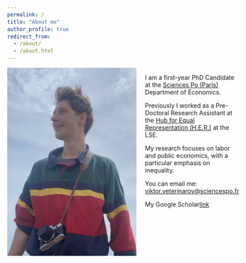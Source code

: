 ```yaml
---
permalink: /
title: "About me"
author_profile: true
redirect_from: 
  - /about/
  - /about.html
---
```

<div style="display: flex; align-items: flex-start;">
  <img src="/images/ForeverYoungViktor.JPG" alt="Viktor" style="width: 300px; margin-right: 20px;">
  
  <div>
    <p>I am a first-year PhD Candidate at the <a href="https://www.sciencespo.fr/department-economics/researcher/viktor-veterinarov" target="_blank">Sciences Po (Paris)</a> Department of Economics. </p>
    <p>Previously I worked as a Pre-Doctoral Research Assistant at the <a href="https://www.hubequalrep.org/our-team/" target="_blank">Hub for Equal Representation (H.E.R.)</a> at the LSE.</p>
    <p>My research focuses on labor and public economics, with a particular emphasis on inequality.</p>
    <p>You can email me: <a href="mailto:viktor.veterinarov@sciencespo.fr">viktor.veterinarov@sciencespo.fr</a></p>
    <p>My Google Scholar<a href="https://scholar.google.com/citations?user=tIoH6ksAAAAJ&hl=en&oi=ao" target="_blank">link</a></p>
  </div>
</div>



